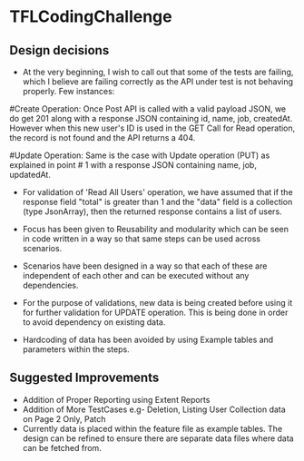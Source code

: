 # TFLCodingChallenge

## Design decisions
- At the very beginning, I wish to call out that some of the tests are failing, which I believe are failing correctly as the API under test is not behaving properly.
Few instances:

#Create Operation: Once Post API is called with a valid payload JSON, we do get 201 along with a response JSON containing id, name, job, createdAt. However when this new user's ID is used in the GET Call for Read operation, the record is not found and the API returns a 404.

#Update Operation: Same is the case with Update operation (PUT) as explained in point # 1 with a response JSON containing name, job, updatedAt.

- For validation of 'Read All Users' operation, we have assumed that if the response field "total" is greater than 1 and the "data" field is a collection (type JsonArray), then the returned response contains a list of users.

- Focus has been given to Reusability and modularity which can be seen in code written in a way so that same steps can be used across scenarios.

- Scenarios have been designed in a way so that each of these are independent of each other and can be executed without any dependencies.

- For the purpose of validations, new data is being created before using it for further validation for UPDATE operation. This is being done in order to avoid dependency on existing data.

- Hardcoding of data has been avoided by using Example tables and parameters within the steps.

## Suggested Improvements

- Addition of Proper Reporting using Extent Reports
- Addition of More TestCases e.g- Deletion, Listing User Collection data on Page 2 Only, Patch 
- Currently data is placed within the feature file as example tables. The design can be refined to ensure there are separate data files where data can be fetched from.